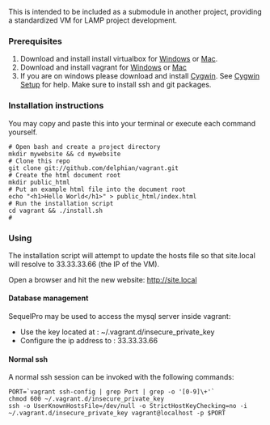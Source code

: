 This is intended to be included as a submodule in another project, providing a standardized VM for LAMP project development.

### Prerequisites ###

1. Download and install install virtualbox for [Windows](http://download.virtualbox.org/virtualbox/4.2.6/VirtualBox-4.2.6-82870-Win.exe) or [Mac](http://download.virtualbox.org/virtualbox/4.2.6/VirtualBox-4.2.6-82870-OSX.dmg).
2. Download and install vagrant for [Windows](http://files.vagrantup.com/packages/476b19a9e5f499b5d0b9d4aba5c0b16ebe434311/Vagrant.msi) or [Mac](http://files.vagrantup.com/packages/476b19a9e5f499b5d0b9d4aba5c0b16ebe434311/Vagrant.dmg)
3. If you are on windows please download and install [Cygwin](http://cygwin.com/setup.exe). See [Cygwin Setup](http://cygwin.com/cygwin-ug-net/setup-net.html#setup-packages) for help. Make sure to install ssh and git packages.

### Installation instructions ###

You may copy and paste this into your terminal or execute each command yourself.

```
# Open bash and create a project directory
mkdir mywebsite && cd mywebsite
# Clone this repo
git clone git://github.com/delphian/vagrant.git
# Create the html document root
mkdir public_html
# Put an example html file into the document root
echo "<h1>Hello World</h1>" > public_html/index.html
# Run the installation script
cd vagrant && ./install.sh
#
```

### Using ###

The installation script will attempt to update the hosts file so that site.local
will resolve to 33.33.33.66 (the IP of the VM).

Open a browser and hit the new website: http://site.local

#### Database management ####

SequelPro may be used to access the mysql server inside vagrant:

 * Use the key located at : ~/.vagrant.d/insecure_private_key
 * Configure the ip address to : 33.33.33.66

#### Normal ssh ####

A normal ssh session can be invoked with the following commands:

```
PORT=`vagrant ssh-config | grep Port | grep -o '[0-9]\+'`
chmod 600 ~/.vagrant.d/insecure_private_key
ssh -o UserKnownHostsFile=/dev/null -o StrictHostKeyChecking=no -i ~/.vagrant.d/insecure_private_key vagrant@localhost -p $PORT

```

